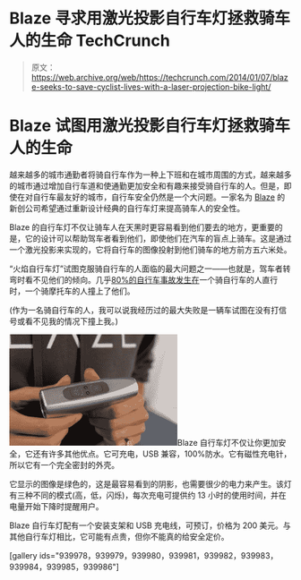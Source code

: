 # Blaze 寻求用激光投影自行车灯拯救骑车人的生命 TechCrunch

> 原文：<https://web.archive.org/web/https://techcrunch.com/2014/01/07/blaze-seeks-to-save-cyclist-lives-with-a-laser-projection-bike-light/>

# Blaze 试图用激光投影自行车灯拯救骑车人的生命

越来越多的城市通勤者将骑自行车作为一种上下班和在城市周围的方式，越来越多的城市通过增加自行车道和使通勤更加安全和有趣来接受骑自行车的人。但是，即使在对自行车最友好的城市，自行车安全仍然是一个大问题。一家名为 [Blaze](https://web.archive.org/web/20221207072212/http://www.blaze.cc/) 的新创公司希望通过重新设计经典的自行车灯来提高骑车人的安全性。

Blaze 的自行车灯不仅让骑车人在天黑时更容易看到他们要去的地方，更重要的是，它的设计可以帮助驾车者看到他们，即使他们在汽车的盲点上骑车。这是通过一个激光投影来实现的，它将自行车的图像投射到他们骑车的地方前方五六米处。

“火焰自行车灯”试图克服骑自行车的人面临的最大问题之一——也就是，驾车者转弯时看不见他们的倾向。几乎[80%的自行车事故发生在](https://web.archive.org/web/20221207072212/http://www.trl.co.uk/online_store/reports_publications/trl_reports/cat_road_user_safety/report_collisions_involving_pedal_cyclists_on_britains_roads:_establishing_the_causes.htm)一个骑自行车的人直行时，一个骑摩托车的人撞上了他们。

(作为一名骑自行车的人，我可以说我经历过的最大失败是一辆车试图在没有打信号或看不见我的情况下撞上我。)

![blaze02](img/ff98124f9784dd46c5aeb8ae2e1bcbe1.png)Blaze 自行车灯不仅让你更加安全，它还有许多其他优点。它可充电，USB 兼容，100%防水。它有磁性充电针，所以它有一个完全密封的外壳。

它显示的图像是绿色的，这是最容易看到的阴影，也需要很少的电力来产生。该灯有三种不同的模式(高，低，闪烁)，每次充电可提供约 13 小时的使用时间，并在电量开始下降时提醒用户。

Blaze 自行车灯配有一个安装支架和 USB 充电线，可预订，价格为 200 美元。与其他自行车灯相比，它可能有点贵，但你不能真的给安全定价。

[gallery ids="939978，939979，939980，939981，939982，939983，939984，939985，939986"]